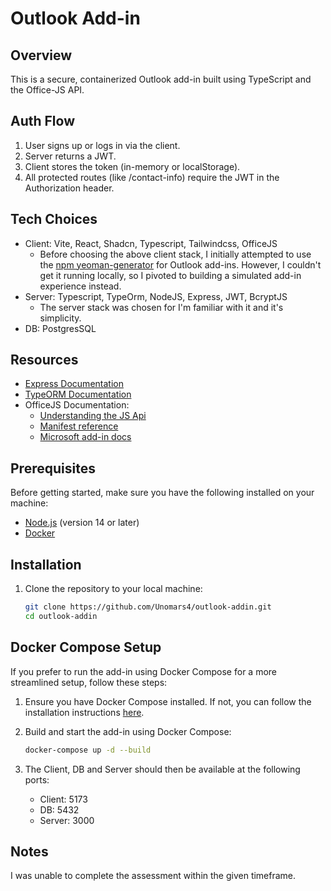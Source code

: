 # Outlook Add-in

## Overview

This is a secure, containerized Outlook add-in built using TypeScript and the Office-JS API.

## Auth Flow
1. User signs up or logs in via the client.
2. Server returns a JWT.
3. Client stores the token (in-memory or localStorage).
4. All protected routes (like /contact-info) require the JWT in the Authorization header. 


## Tech Choices
 - Client: Vite, React, Shadcn, Typescript, Tailwindcss, OfficeJS
      - Before choosing the above client stack, I initially attempted to use the [npm yeoman-generator](https://learn.microsoft.com/en-us/office/dev/add-ins/quickstarts/fluent-react-quickstart) for Outlook add-ins. However, I couldn't get it running locally, so I pivoted to building a simulated add-in experience instead.
 - Server: Typescript, TypeOrm, NodeJS, Express, JWT, BcryptJS
      - The server stack was chosen for I'm familiar with it and it's simplicity.
 - DB: PostgresSQL

## Resources
- [Express Documentation](https://expressjs.com/)
- [TypeORM Documentation](https://typeorm.io/)
- OfficeJS Documentation:
     - [Understanding the JS Api](https://learn.microsoft.com/en-us/office/dev/add-ins/develop/understanding-the-javascript-api-for-office)
     - [Manifest reference](https://learn.microsoft.com/en-us/office/dev/add-ins/develop/xml-manifest-overview?tabs=tabid-1)
     - [Microsoft add-in docs](https://learn.microsoft.com/en-us/office/dev/add-ins/overview/learning-path-beginner)

## Prerequisites

Before getting started, make sure you have the following installed on your machine:

- [Node.js](https://nodejs.org/) (version 14 or later)
- [Docker](https://www.docker.com/get-started)

## Installation

1. Clone the repository to your local machine:

   ```bash
   git clone https://github.com/Unomars4/outlook-addin.git
   cd outlook-addin
   ```
## Docker Compose Setup

If you prefer to run the add-in using Docker Compose for a more streamlined setup, follow these steps:

1. Ensure you have Docker Compose installed. If not, you can follow the installation instructions [here](https://docs.docker.com/compose/install/).

2. Build and start the add-in using Docker Compose:

   ```bash
   docker-compose up -d --build
   ```
3. The Client, DB and Server should then be available at the following ports:
   - Client: 5173
   - DB: 5432
   - Server: 3000
  
## Notes

I was unable to complete the assessment within the given timeframe.

